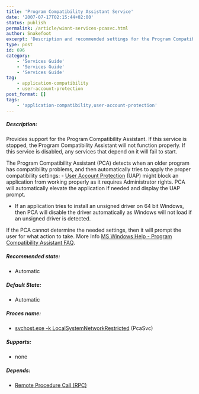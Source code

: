 ```yaml
---
title: 'Program Compatibility Assistant Service'
date: '2007-07-17T02:15:44+02:00'
status: publish
permalink: /article/winnt-services-pcasvc.html
author: Snakefoot
excerpt: 'Description and recommended settings for the Program Compatibility Assistant Service.'
type: post
id: 696
category:
    - 'Services Guide'
    - 'Services Guide'
    - 'Services Guide'
tag:
    - application-compatibility
    - user-account-protection
post_format: []
tags:
    - 'application-compatibility,user-account-protection'
---
```

##### Description:

 Provides support for the Program Compatibility Assistant. If this service is stopped, the Program Compatibility Assistant will not function properly. If this service is disabled, any services that depend on it will fail to start.  
  
 The Program Compatibility Assistant (PCA) detects when an older program has compatibility problems, and then automatically tries to apply the proper compatibility settings: - [User Account Protection](/article/winnt-user-account-protection.html) (UAP) might block an application from working properly as it requires Administrator rights. PCA will automatically elevate the application if needed and display the UAP prompt.
- If an application tries to install an unsigned driver on 64 bit Windows, then PCA will disable the driver automatically as Windows will not load if an unsigned driver is detected.
 
 If the PCA cannot determine the needed settings, then it will prompt the user for what action to take. More Info [MS Windows Help - Program Compatibility Assistant FAQ](http://windowshelp.microsoft.com/Windows/en-US/Help/82c0440d-553e-47e9-b4bd-6c2d10df4de71033.mspx).
 
##### Recommended state:

- Automatic

##### Default State:

- Automatic

##### Proces name:

- [svchost.exe -k LocalSystemNetworkRestricted](/article/winnt-services-wrapper.html) (PcaSvc)

##### Supports:

- none

##### Depends:

- [Remote Procedure Call (RPC)](/article/winnt-services-rpcss.html)